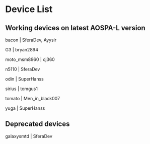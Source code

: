 # Device List #

## Working devices on latest AOSPA-L version ##

bacon | SferaDev, Ayysir

G3 | bryan2894

moto_msm8960 | cj360

n5110 | SferaDev

odin | SuperHanss

sirius | tomgus1

tomato | Men_in_black007

yuga | SuperHanss

## Deprecated devices ##

galaxysmtd | SferaDev
